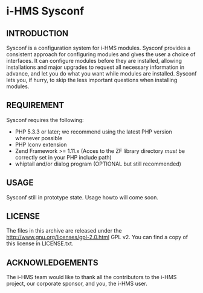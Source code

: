 i-HMS Sysconf
=============

INTRODUCTION
------------
Sysconf is a configuration system for i-HMS modules. Sysconf provides a consistent approach for configuring modules and
gives the user a choice of interfaces. It can configure modules before they are installed, allowing installations and
major upgrades to request all necessary information in advance, and let you do what you want while modules are installed.
Sysconf lets you, if hurry, to skip the less important questions when installing modules.

REQUIREMENT
-----------

Sysconf requires the following:

 - PHP 5.3.3 or later; we recommend using the latest PHP version whenever possible
 - PHP Iconv extension
 - Zend Framework >= 1.11.x (Acces to the ZF library directory *must* be correctly set in your PHP include path)
 - whiptail and/or dialog program (OPTIONAL but still recommended)

USAGE
-----

Sysconf still in prototype state. Usage howto will come soon.

LICENSE
-------

The files in this archive are released under the http://www.gnu.org/licenses/gpl-2.0.html GPL v2.
You can find a copy of this license in LICENSE.txt.

ACKNOWLEDGEMENTS
----------------

The i-HMS team would like to thank all the contributors to the i-HMS project, our corporate sponsor,
and you, the i-HMS user.
